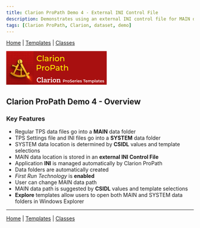 ```yaml
---
title: Clarion ProPath Demo 4 - External INI Control File
description: Demonstrates using an external INI control file for MAIN data path management.
tags: [Clarion ProPath, Clarion, dataset, demo]
---
```


[Home](../index.md) | [Templates](../templates/index.md) | [Classes](../classes/index.md)

[![ProPath logo](../assets/images/ProPath270x90.png)](https://www.clarionproseries.com/html/propath.html)

## Clarion ProPath Demo 4 - Overview

### Key Features

- Regular TPS data files go into a **MAIN** data folder  
- TPS Settings file and INI files go into a **SYSTEM** data folder  
- SYSTEM data location is determined by **CSIDL** values and template selections  
- MAIN data location is stored in an **external INI Control File**  
- Application **INI** is managed automatically by Clarion ProPath  
- Data folders are automatically created  
- *First Run Technology* is **enabled**  
- User can change MAIN data path  
- MAIN data path is suggested by **CSIDL** values and template selections  
- **Explore** templates allow users to open both MAIN and SYSTEM data folders in Windows Explorer  

---
[Home](../index.md) | [Templates](../templates/index.md) | [Classes](../classes/index.md)
